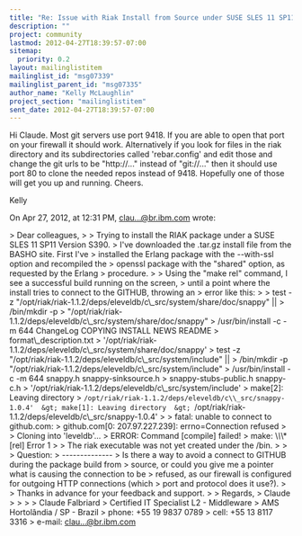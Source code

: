 ```yaml
---
title: "Re: Issue with Riak Install from Source under SUSE SLES 11 SP11	Version S390"
description: ""
project: community
lastmod: 2012-04-27T18:39:57-07:00
sitemap:
  priority: 0.2
layout: mailinglistitem
mailinglist_id: "msg07339"
mailinglist_parent_id: "msg07335"
author_name: "Kelly McLaughlin"
project_section: "mailinglistitem"
sent_date: 2012-04-27T18:39:57-07:00
---
```



Hi Claude. Most git servers use port 9418. If you are able to open that port on 
your firewall it should work. Alternatively if you look for files in the riak 
directory and its subdirectories called 'rebar.config' and edit those and 
change the git urls to be "http://..." instead of "git://..." then it should 
use port 80 to clone the needed repos instead of 9418. Hopefully one of those 
will get you up and running. Cheers.

Kelly

On Apr 27, 2012, at 12:31 PM, clau...@br.ibm.com wrote:

&gt; Dear colleagues, 
&gt; 
&gt; Trying to install the RIAK package under a SUSE SLES 11 SP11 Version S390. 
&gt; I've downloaded the .tar.gz install file from the BASHO site. First I've 
&gt; installed the Erlang package with the --with-ssl option and recompiled the 
&gt; openssl package with the "shared" option, as requested by the Erlang 
&gt; procedure. 
&gt; 
&gt; Using the "make rel" command, I see a successful build running on the screen, 
&gt; until a point where the install tries to connect to the GITHUB, throwing an 
&gt; error like this: 
&gt; 
&gt; test -z "/opt/riak/riak-1.1.2/deps/eleveldb/c\\_src/system/share/doc/snappy" || 
&gt; /bin/mkdir -p 
&gt; "/opt/riak/riak-1.1.2/deps/eleveldb/c\\_src/system/share/doc/snappy" 
&gt; /usr/bin/install -c -m 644 ChangeLog COPYING INSTALL NEWS README 
&gt; format\\_description.txt 
&gt; '/opt/riak/riak-1.1.2/deps/eleveldb/c\\_src/system/share/doc/snappy' 
&gt; test -z "/opt/riak/riak-1.1.2/deps/eleveldb/c\\_src/system/include" || 
&gt; /bin/mkdir -p "/opt/riak/riak-1.1.2/deps/eleveldb/c\\_src/system/include" 
&gt; /usr/bin/install -c -m 644 snappy.h snappy-sinksource.h 
&gt; snappy-stubs-public.h snappy-c.h 
&gt; '/opt/riak/riak-1.1.2/deps/eleveldb/c\\_src/system/include' 
&gt; make[2]: Leaving directory 
&gt; `/opt/riak/riak-1.1.2/deps/eleveldb/c\\_src/snappy-1.0.4' 
&gt; make[1]: Leaving directory 
&gt; `/opt/riak/riak-1.1.2/deps/eleveldb/c\\_src/snappy-1.0.4' 
&gt; 
&gt; fatal: unable to connect to github.com: 
&gt; github.com[0: 207.97.227.239]: errno=Connection refused 
&gt; 
&gt; Cloning into 'leveldb'... 
&gt; ERROR: Command [compile] failed! 
&gt; make: \\*\\*\\* [rel] Error 1 
&gt; 
&gt; The riak executable was not yet created under the /bin. 
&gt; 
&gt; 
&gt; Question: 
&gt; -------------- 
&gt; Is there a way to avoid a connect to GITHUB during the package build from 
&gt; source, or could you give me a pointer what is causing the connection to be 
&gt; refused, as our firewall is configured for outgoing HTTP connections (which 
&gt; port and protocol does it use?). 
&gt; 
&gt; Thanks in advance for your feedback and support. 
&gt; 
&gt; Regards, 
&gt; Claude 
&gt; 
&gt; 
&gt; 
&gt; Claude Falbriard 
&gt; Certified IT Specialist L2 - Middleware
&gt; AMS Hortolândia / SP - Brazil
&gt; phone: +55 19 9837 0789
&gt; cell: +55 13 8117 3316
&gt; e-mail: clau...@br.ibm.com

